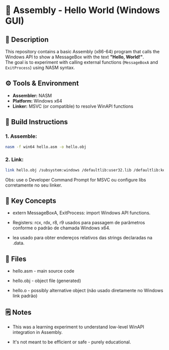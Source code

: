 # 🧠 Assembly - Hello World (Windows GUI)

## 📄 Description

This repository contains a basic Assembly (x86-64) program that calls the Windows API to show a MessageBox with the text **"Hello, World!"**.  
The goal is to experiment with calling external functions (`MessageBoxA` and `ExitProcess`) using NASM syntax.

## ⚙️ Tools & Environment

-   **Assembler:** NASM
-   **Platform:** Windows x64
-   **Linker:** MSVC (or compatible) to resolve WinAPI functions

## 🔧 Build Instructions

### 1. Assemble:

```bash
nasm -f win64 hello.asm -o hello.obj
```

### 2. Link:

```bash
link hello.obj /subsystem:windows /defaultlib:user32.lib /defaultlib:kernel32.lib
```

Obs: use o Developer Command Prompt for MSVC ou configure libs corretamente no seu linker.

## 🧠 Key Concepts

-   extern MessageBoxA, ExitProcess: import Windows API functions.

-   Registers: rcx, rdx, r8, r9 usados para passagem de parâmetros conforme o padrão de chamada Windows x64.

-   lea usado para obter endereços relativos das strings declaradas na .data.

## 📂 Files

-   hello.asm - main source code

-   hello.obj - object file (generated)

-   hello.o - possibly alternative object (não usado diretamente no Windows link padrão)

## 🗒️ Notes

-   This was a learning experiment to understand low-level WinAPI integration in Assembly.

-   It's not meant to be efficient or safe - purely educational.
